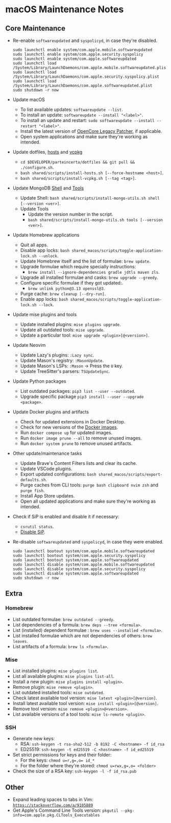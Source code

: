 # macOS Maintenance Notes

## Core Maintenance
- Re-enable `softwareupdated` and `syspolicyd`, in case they're disabled.
  ```
  sudo launchctl enable system/com.apple.mobile.softwareupdated
  sudo launchctl enable system/com.apple.security.syspolicy
  sudo launchctl enable system/com.apple.softwareupdated
  sudo launchctl load /System/Library/LaunchDaemons/com.apple.mobile.softwareupdated.plist
  sudo launchctl load /System/Library/LaunchDaemons/com.apple.security.syspolicy.plist
  sudo launchctl load /System/Library/LaunchDaemons/com.apple.softwareupdated.plist
  sudo shutdown -r now
  ```

- Update macOS
  - To list available updates: `softwareupdate --list`.
  - To install an update: `softwareupdate --install "<label>"`.
  - To install an update and restart: `sudo softwareupdate --install --restart "<label>"`.
  - Install the latest version of [OpenCore Legacy Patcher][macos-maintenance-04], if applicable.
  - Open system applications and make sure they're working as intended.

- Update dotfiles, [hosts][macos-maintenance-01] and [vcpkg][macos-maintenance-05]
  - `cd $DEVELOPER/parteincerta/dotfiles && git pull && ./configure.sh`.
  - `bash shared/scripts/install-hosts.sh [--force-hostname <host>]`.
  - `bash shared/scripts/install-vcpkg.sh [--tag <tag>]`.

- Update MongoDB [Shell][macos-maintenance-02] and [Tools][macos-maintenance-03]
  - Update Shell: `bash shared/scripts/install-mongo-utils.sh shell [--version <ver>]`.
  - Update Tools
    - Update the version number in the script.
    - `bash shared/scripts/install-mongo-utils.sh tools [--version <ver>]`.

- Update Homebrew applications
  - Quit all apps.
  - Disable app locks: `bash shared_macos/scripts/toggle-application-lock.sh --unlock`.
  - Update Homebrew itself and the list of formulae: `brew update`.
  - Upgrade formulae which require specially instructions:
    * `brew install --ignore-dependencies gradle jdtls maven zls`.
  - Upgrade all installed formulae and casks: `brew upgrade --greedy`.
  - Configure specific formulae if they got updated:.
    * `brew unlink python@3.13 openssl@3`.
  - Purge cache: `brew cleanup [--dry-run]`.
  - Enable app locks: `bash shared_macos/scripts/toggle-application-lock.sh --lock`.

- Update mise plugins and tools
  - Update installed plugins: `mise plugins upgrade`.
  - Update all outdated tools: `mise upgrade`.
  - Update a particular tool: `mise upgrade <plugin>[@<version>]`.

- Update Neovim
  - Update Lazy's plugins: `:Lazy sync`.
  - Update Mason's registry: `:MasonUpdate`.
  - Update Mason's LSPs: `:Mason` -> Press the `U` key.
  - Update TreeSitter's parsers: `TSUpdateSync`.

- Update Python packages
  - List outdated packages: `pip3 list --user --outdated`.
  - Upgrade specific package `pip3 install --user --upgrade <package>`.

- Update Docker plugins and artifacts
  - Check for updated extensions in Docker Desktop.
  - Check for new versions of the [Docker images][macos-maintenance-06].
  - Run `docker compose up` for updated images.
  - Run `docker image prune --all` to remove unused images.
  - Run `docker system prune` to remove unused artifacts.

- Other update/maintenance tasks
  - Update Brave's Content Filters lists and clear its cache.
  - Update VSCode plugins.
  - Export updated configurations: `bash shared_macos/scripts/export-defaults.sh`.
  - Purge caches from CLI tools: `purge bash clipboard nvim zsh` and `purge fish`.
  - Install App Store updates.
  - Open all updated applications and make sure they're working as intended.

- Check if SiP is enabled and disable it if necessary:
  - `csrutil status`.
  - [Disable SiP][macos-maintenance-07].

- Re-disable `softwareupdated` and `syspolicyd`, in case they were enabled.
  ```
  sudo launchctl bootout system/com.apple.mobile.softwareupdated
  sudo launchctl bootout system/com.apple.security.syspolicy
  sudo launchctl bootout system/com.apple.softwareupdated
  sudo launchctl disable system/com.apple.mobile.softwareupdated
  sudo launchctl disable system/com.apple.security.syspolicy
  sudo launchctl disable system/com.apple.softwareupdated
  sudo shutdown -r now
  ```

[macos-maintenance-01]: https://github.com/StevenBlack/hosts/releases
[macos-maintenance-02]: https://github.com/mongodb-js/mongosh/releases
[macos-maintenance-03]: https://github.com/mongodb/mongo-tools/tags
[macos-maintenance-04]: https://github.com/dortania/OpenCore-Legacy-Patcher/releases
[macos-maintenance-05]: https://github.com/microsoft/vcpkg/releases
[macos-maintenance-06]: https://github.com/parteincerta/docker-recipes
[macos-maintenance-07]: https://developer.apple.com/documentation/security/disabling-and-enabling-system-integrity-protection

## Extra

### Homebrew
- List outdated formulae: `brew outdated --greedy`.
- List dependencies of a formula: `brew deps --tree <formula>`.
- List (installed) dependent formulae : `brew uses --installed <formula>`.
- List installed formulae which are not dependencies of others: `brew leaves`.
- List artifacts of a formula: `brew ls <formula>`.

### Mise
- List installed plugins: `mise plugins list`.
- List all available plugins: `mise plugins list-all`.
- Install a new plugin: `mise plugins install <plugin>`.
- Remove plugin: `mise remove <plugin>`.
- List outdated installed tools: `mise outdated`.
- Check latest available tool version: `mise latest <plugin>[@version]`.
- Install latest available tool version: `mise install <plugin>[@version]`.
- Remove tool version: `mise remove <plugin>@<version>`.
- List available versions of a tool tools: `mise ls-remote <plugin>`.

### SSH
- Generate new keys:
	- RSA: `ssh-keygen -t rsa-sha2-512 -b 8192 -C <hostname> -f id_rsa`
	- ED25519: `ssh-keygen -t ed25519 -C <hostname> -f id_ed25519`
- Set strict permissions for keys and their folder:
	- For the keys: `chmod u=r,g=,o= id_*`
	- For the folder where they're stored: `chmod u=rwx,g=,o= <folder>`
- Check the size of a RSA key: `ssh-keygen -l -f id_rsa.pub`

## Other
- Expand leading spaces to tabs in Vim: [`https://stackoverflow.com/a/9105889`](https://stackoverflow.com/a/9105889)
- Get Apple's Command Line Tools version: `pkgutil --pkg-info=com.apple.pkg.CLTools_Executables`
